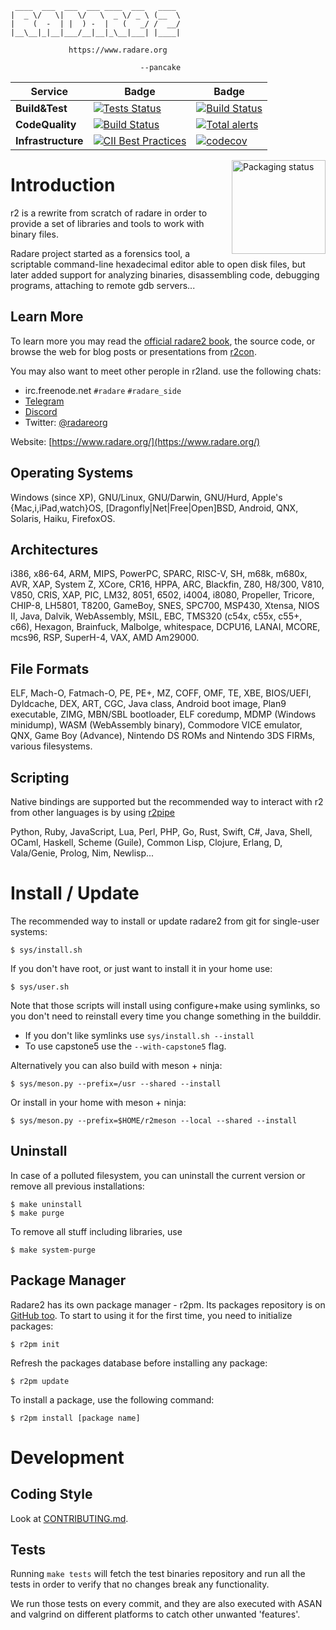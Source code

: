 ```
 ____  ___  ___  ___ ____  ___   ____
|  _ \/   \|   \/   \  _ \/ _ \ (__  \
|    (  -  | |  ) -  |   (   _/ /  __/
|__\__|_|__|___/__|__|_\__|___| |____|

             https://www.radare.org

                             --pancake
```

| Service | Badge | Badge |
|----------|------|--------|
| **Build&Test** | [![Tests Status](https://github.com/radareorg/radare2/workflows/Radare2%20CI/badge.svg)](https://github.com/radareorg/radare2/actions?query=workflow%3A%22Radare2+CI%22) | [![Build Status](https://travis-ci.com/radareorg/radare2.svg?branch=master)](https://travis-ci.com/radareorg/radare2)|
| **CodeQuality** | [![Build Status](https://scan.coverity.com/projects/416/badge.svg)](https://scan.coverity.com/projects/416) | [![Total alerts](https://img.shields.io/lgtm/alerts/g/radareorg/radare2.svg?logo=lgtm&logoWidth=18)](https://lgtm.com/projects/g/radareorg/radare2/alerts/) |
| **Infrastructure** | [![CII Best Practices](https://bestpractices.coreinfrastructure.org/projects/741/badge)](https://bestpractices.coreinfrastructure.org/projects/741) | [![codecov](https://codecov.io/gh/radareorg/radare2/branch/master/graph/badge.svg)](https://codecov.io/gh/radareorg/radare2) |
<a href="https://repology.org/metapackage/radare2">
<img src="https://repology.org/badge/vertical-allrepos/radare2.svg" alt="Packaging status" align="right" width="150px">
</a>

# Introduction

r2 is a rewrite from scratch of radare in order to provide
a set of libraries and tools to work with binary files.

Radare project started as a forensics tool, a scriptable
command-line hexadecimal editor able to open disk files,
but later added support for analyzing binaries, disassembling
code, debugging programs, attaching to remote gdb servers...

## Learn More

To learn more you may read the [official radare2 book](https://book.rada.re),
the source code, or browse the web for blog posts or presentations from
[r2con](https://www.youtube.com/c/r2con).

You may also want to meet other perople in r2land. use the following chats:

* irc.freenode.net `#radare` `#radare_side`
* [Telegram](https://t.me/radare)
* [Discord](https://discord.gg/MgEdxrMnqx)
* Twitter: [@radareorg](https://twitter.com/radareorg)

Website: [https://www.radare.org/](https://www.radare.org/)

## Operating Systems

Windows (since XP), GNU/Linux, GNU/Darwin, GNU/Hurd, Apple's {Mac,i,iPad,watch}OS,
[Dragonfly|Net|Free|Open]BSD, Android, QNX, Solaris, Haiku, FirefoxOS.

## Architectures

i386, x86-64, ARM, MIPS, PowerPC, SPARC, RISC-V, SH, m68k, m680x, AVR,
XAP, System Z, XCore, CR16, HPPA, ARC, Blackfin, Z80, H8/300, V810,
V850, CRIS, XAP, PIC, LM32, 8051, 6502, i4004, i8080, Propeller,
Tricore, CHIP-8, LH5801, T8200, GameBoy, SNES, SPC700, MSP430, Xtensa,
NIOS II, Java, Dalvik, WebAssembly, MSIL, EBC, TMS320 (c54x, c55x,
c55+, c66), Hexagon, Brainfuck, Malbolge, whitespace, DCPU16, LANAI,
MCORE, mcs96, RSP, SuperH-4, VAX, AMD Am29000.

## File Formats

ELF, Mach-O, Fatmach-O, PE, PE+, MZ, COFF, OMF, TE, XBE, BIOS/UEFI,
Dyldcache, DEX, ART, CGC, Java class, Android boot image, Plan9 executable,
ZIMG, MBN/SBL bootloader, ELF coredump, MDMP (Windows minidump),
WASM (WebAssembly binary), Commodore VICE emulator, QNX,
Game Boy (Advance), Nintendo DS ROMs and Nintendo 3DS FIRMs, various filesystems.

## Scripting

Native bindings are supported but the recommended way to interact with r2
from other languages is by using [r2pipe](https://github.com/radareorg/radare2-r2pipe)

Python, Ruby, JavaScript, Lua, Perl, PHP, Go, Rust, Swift, C#, Java,
Shell, OCaml, Haskell, Scheme (Guile), Common Lisp, Clojure, Erlang, D,
Vala/Genie, Prolog, Nim, Newlisp...

# Install / Update

The recommended way to install or update radare2 from git for single-user systems:

	$ sys/install.sh

If you don't have root, or just want to install it in your home use:

	$ sys/user.sh

Note that those scripts will install using configure+make using symlinks, so you
don't need to reinstall every time you change something in the builddir.

* If you don't like symlinks use `sys/install.sh --install`
* To use capstone5 use the `--with-capstone5` flag.

Alternatively you can also build with meson + ninja:

	$ sys/meson.py --prefix=/usr --shared --install

Or install in your home with meson + ninja:

	$ sys/meson.py --prefix=$HOME/r2meson --local --shared --install

## Uninstall

In case of a polluted filesystem, you can uninstall the current
version or remove all previous installations:

	$ make uninstall
	$ make purge

To remove all stuff including libraries, use

	$ make system-purge

## Package Manager

Radare2 has its own package manager - r2pm. Its packages
repository is on [GitHub too](https://github.com/radareorg/radare2-pm).
To start to using it for the first time, you need to initialize packages:

	$ r2pm init

Refresh the packages database before installing any package:

	$ r2pm update

To install a package, use the following command:

	$ r2pm install [package name]

# Development

## Coding Style

Look at [CONTRIBUTING.md](https://github.com/radareorg/radare2/blob/master/CONTRIBUTING.md).

## Tests

Running `make tests` will fetch the test binaries
repository and run all the tests in order to verify that no changes break any functionality.

We run those tests on every commit, and they are also executed with ASAN
and valgrind on different platforms to catch other unwanted 'features'.
